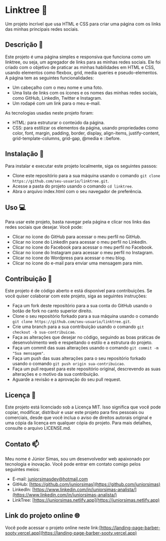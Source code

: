 # Linktree 🌳

Um projeto incrível que usa HTML e CSS para criar uma página com os links das minhas principais redes sociais.



## Descrição 📝

Este projeto é uma página simples e responsiva que funciona como um linktree, ou seja, um agregador de links para as minhas redes sociais. Ele foi criado com o objetivo de praticar as minhas habilidades em HTML e CSS, usando elementos como flexbox, grid, media queries e pseudo-elementos. A página tem as seguintes funcionalidades:

- Um cabeçalho com o meu nome e uma foto.
- Uma lista de links com os ícones e os nomes das minhas redes sociais, como GitHub, LinkedIn, Twitter e Instagram.
- Um rodapé com um link para o meu e-mail.

As tecnologias usadas neste projeto foram:

- HTML: para estruturar o conteúdo da página.
- CSS: para estilizar os elementos da página, usando propriedades como color, font, margin, padding, border, display, align-items, justify-content, grid-template-columns, grid-gap, @media e ::before.

## Instalação 🔧

Para instalar e executar este projeto localmente, siga os seguintes passos:

- Clone este repositório para a sua máquina usando o comando `git clone https://github.com/seu-usuario/linktree.git`.
- Acesse a pasta do projeto usando o comando `cd linktree`.
- Abra o arquivo index.html com o seu navegador de preferência.

## Uso 💻

Para usar este projeto, basta navegar pela página e clicar nos links das redes sociais que desejar. Você pode:

- Clicar no ícone do GitHub para acessar o meu perfil no GitHub.
- Clicar no ícone do LinkedIn para acessar o meu perfil no LinkedIn.
- Clicar no ícone do Facebook para acessar o meu perfil no Facebook.
- Clicar no ícone do Instagram para acessar o meu perfil no Instagram.
-  Clicar no ícone do Wordpress para acessar o meu blog.
- Clicar no ícone do e-mail para enviar uma mensagem para mim.

## Contribuição 🙌

Este projeto é de código aberto e está disponível para contribuições. Se você quiser colaborar com este projeto, siga as seguintes instruções:

- Faça um fork deste repositório para a sua conta do GitHub usando o botão de fork no canto superior direito.
- Clone o seu repositório forkado para a sua máquina usando o comando `git clone https://github.com/seu-usuario/linktree.git`.
- Crie uma branch para a sua contribuição usando o comando `git checkout -b sua-contribuicao`.
- Faça as alterações que desejar no código, seguindo as boas práticas de desenvolvimento web e respeitando o estilo e a estrutura do projeto.
- Faça um commit das suas alterações usando o comando `git commit -m "Sua mensagem"`.
- Faça um push das suas alterações para o seu repositório forkado usando o comando `git push origin sua-contribuicao`.
- Faça um pull request para este repositório original, descrevendo as suas alterações e o motivo da sua contribuição.
- Aguarde a revisão e a aprovação do seu pull request.

## Licença 📄

Este projeto está licenciado sob a Licença MIT. Isso significa que você pode copiar, modificar, distribuir e usar este projeto para fins pessoais ou comerciais, desde que você inclua o aviso de direitos autorais original e uma cópia da licença em qualquer cópia do projeto. Para mais detalhes, consulte o arquivo LICENSE.md.

## Contato 📫

Meu nome é Júnior Simas, sou um desenvolvedor web apaixonado por tecnologia e inovação. Você pode entrar em contato comigo pelos seguintes meios:
- E-mail: [juniorsimasdev@hotmail.com](mailto:juniorsimasdev@hotmail.com)
- GitHub: [https://github.com/juniorsimas](https://github.com/juniorsimas)
- LinkedIn: [https://www.linkedin.com/in/juniorsimas-analista/](https://www.linkedin.com/in/juniorsimas-analista/)
- LinkTree: [https://juniorsimas.netlify.app](https://juniorsimas.netlify.app)

## Link do projeto online 🌐

Você pode acessar o projeto online neste link:[https://landing-page-barber-sooty.vercel.app](https://landing-page-barber-sooty.vercel.app)
